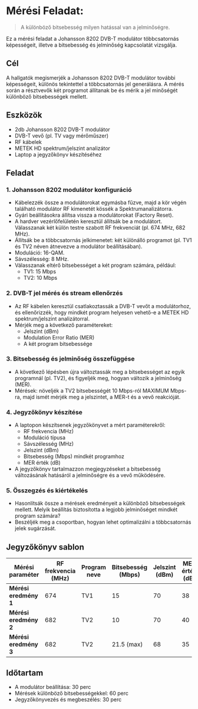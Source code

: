 # Mérési Feladat:   
> A különböző bitsebesség milyen hatással van a jelminőségre.

Ez a mérési feladat a Johansson 8202 DVB-T modulátor többcsatornás képességeit, illetve a bitsebesség és jelminőség kapcsolatát vizsgálja.

## Cél
A hallgatók megismerjék a Johansson 8202 DVB-T modulátor további képességeit, különös tekintettel a többcsatornás jel generálásra. A mérés során a résztvevők két programot állítanak be és mérik a jel minőségét különböző bitsebességek mellett.

## Eszközök
- 2db Johansson 8202 DVB-T modulátor
- DVB-T vevő (pl. TV vagy mérőműszer)
- RF kábelek
- METEK HD spektrum/jelszint analizátor
- Laptop a jegyzőkönyv készítéséhez

## Feladat

### 1. Johansson 8202 modulátor konfiguráció  
   - Kábelezzék össze a modulátorokat egymásba fűzve, majd a kör végén található modulátor RF kimenetét kössék a Spektrumanalizátorra.
   - Gyári beállításokra állítsa vissza a modulátorokat (Factory Reset).
   - A hardver vezérlőfelületén keresztül állítsák be a modulátort. Válasszanak két külön testre szabott RF frekvenciát (pl. 674 MHz, 682 MHz).
   - Állítsák be a többcsatornás jelkimenetet: két különálló programot (pl. TV1 és TV2 néven átnevezve a modulátor beállításában).
   - Moduláció: 16-QAM.
   - Sávszélesség: 8 MHz.
   - Válasszanak eltérő bitsebességet a két program számára, például:
     - TV1: 15 Mbps
     - TV2: 10 Mbps

### 2. DVB-T jel mérés és stream ellenőrzés
   - Az RF kábelen keresztül csatlakoztassák a DVB-T vevőt a modulátorhoz, és ellenőrizzék, hogy mindkét program helyesen vehető-e a METEK HD spektrum/jelszint analizátorral.
   - Mérjék meg a következő paramétereket:
     - Jelszint (dBm)
     - Modulation Error Ratio (MER)
     - A két program bitsebessége

### 3. Bitsebesség és jelminőség összefüggése
   - A következő lépésben újra változtassák meg a bitsebességet az egyik programnál (pl. TV2), és figyeljék meg, hogyan változik a jelminőség (MER).
   - Mérések: növeljék a TV2 bitsebességét 10 Mbps-ról MAXIMUM Mbps-ra, majd ismét mérjék meg a jelszintet, a MER-t és a vevő reakcióját.

### 4. Jegyzőkönyv készítése
   - A laptopon készítsenek jegyzőkönyvet a mért paraméterekről:
     - RF frekvencia (MHz)
     - Moduláció típusa
     - Sávszélesség (MHz)
     - Jelszint (dBm)
     - Bitsebesség (Mbps) mindkét programhoz
     - MER érték (dB)
   - A jegyzőkönyv tartalmazzon megjegyzéseket a bitsebesség változásának hatásáról a jelminőségre és a vevő működésére.

### 5. Összegzés és kiértékelés
   - Hasonlítsák össze a mérések eredményeit a különböző bitsebességek mellett. Melyik beállítás biztosította a legjobb jelminőséget mindkét program számára?
   - Beszéljék meg a csoportban, hogyan lehet optimalizálni a többcsatornás jelek sugárzását.

## Jegyzőkönyv sablon

| Mérési paraméter   | RF frekvencia (MHz) | Program neve | Bitsebesség (Mbps) | Jelszint (dBm) | MER érték (dB) |
|--------------------|---------------------|--------------|--------------------|----------------|----------------|
| **Mérési eredmény 1** | 674              | TV1          | 15                 | 70             | 38             |
| **Mérési eredmény 2** | 682              | TV2          | 10                 | 70             | 40             |
| **Mérési eredmény 3** | 682              | TV2          | 21.5 (max)         | 68             | 35             |

## Időtartam
- A modulátor beállítása: 30 perc
- Mérések különböző bitsebességekkel: 60 perc
- Jegyzőkönyvezés és megbeszélés: 30 perc
